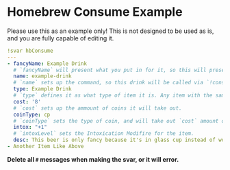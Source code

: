 # Homebrew Consume Example

Please use this as an example only! This is not designed to be used as is, and you are fully capable of editing it.
```yaml
!svar hbConsume 
---
- fancyName: Example Drink
  # `fancyName` will present what you put in for it, so this will present "Example Drink" as it's name. 
  name: example-drink
  # `name` sets up the command, so this drink will be called via `!consume hb example-drink`
  type: Example Drink
  # `type` defines it as what type of item it is. Any item with the same type will show up under the same header within the catalogue when presented. 
  cost: '8'
  # `cost` sets up the ammount of coins it will take out.
  coinType: cp
  # `coinType` sets the type of coin, and will take out `cost` amount of that type of coin. It must be in cp (Copper Pieces), sp (Silver Pieces), ep (Electurm Pieces), gp (Gold Pieces), or pp (Platnium Pieces) form
  intox: "+1"
  # `intoxLevel` sets the Intoxication Modifire for the item. 
  desc: This beer is only fancy because it's in glass cup instead of wooden cup.
- Another Item Like Above
```
**__Delete all `#` messages when making the svar, or it will error.__**
